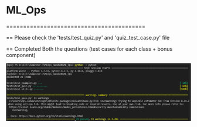 # ML_Ops
=========================================

== Please check the 'tests/test_quiz.py' and 'quiz_test_case.py' file 

== Completed Both the questions (test cases for each class + bonus component)

![plot](results/final_quiz.png)
